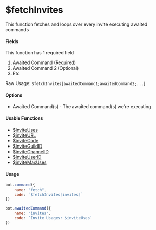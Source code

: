 # $fetchInvites

This function fetches and loops over every invite executing awaited commands

#### Fields

This function has 1 required field

1. Awaited Command (Required)
2. Awaited Command 2 (Optional)
3. Etc

Raw Usage: `$fetchInvites[awaitedCommand1;awaitedCommand2;...]`

#### Options

* Awaited Command(s) - The awaited command(s) we're executing

#### Usable Functions

* [$inviteUses](broken-reference)
* [$inviteURL](broken-reference)
* [$inviteCode](broken-reference)
* [$inviteGuildID](broken-reference)
* [$inviteChannelID](broken-reference)
* [$inviteUserID](broken-reference)
* [$inviteMaxUses](broken-reference)

#### Usage

```javascript
bot.command({
    name: "fetch",
    code: `$fetchInvites[invites]`
})

bot.awaitedCommand({
    name: "invites",
    code: `Invite Usages: $inviteUses`
})
```
